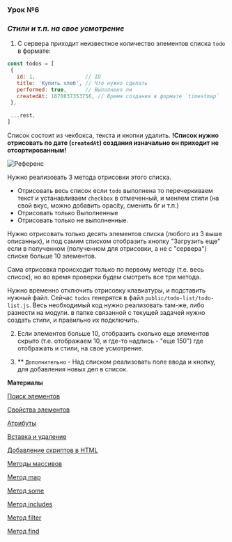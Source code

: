 ### Урок №6

### ***Стили и т.п. на свое усмотрение***

1) C сервера приходит неизвестное количество элементов списка `todo` в формате:
 ```javascript
const todos = [
  {
    id: 1,                // ID
    title: 'Купить хлеб', // Что нужно сделать
    performed: true,      // Выполнено ли
    createdAt: 1670837353756, // Время создания в формате `timestmap`
  },
  
  ...rest,
]
```
Список состоит из чекбокса, текста и кнопки удалить.
**!Список нужно отрисовать по дате (`createdAt`) создания изначально он приходит не отсортированным!**


![Референс](reference-todo.png)


Нужно реализовать 3 метода отрисовки этого списка.
 - Отрисовать весь список если `todo` выполнена то перечеркиваем текст и устанавливаем `checkbox` в отмеченный, и меняем стили (на свой вкус, можно добавить opacity, сменить бг и т.п.)
 - Отрисовать только Выполненные
 - Отрисовать только не выполненные.

Нужно отрисовать только десять элементов списка (любого из 3 выше описанных), и под самим списком отобразить кнопку "Загрузить еще" если в полученном (полученном для отрисовки, а не с "сервера") списке больше 10 элементов.

Сама отрисовка происходит только по первому методу (т.е. весь список), но во время проверки будем смотреть все три метода.

Нужно временно отключить отрисовку клавиатуры, и подставить нужный файл.
Сейчас `todos` генерятся в файл `public/todo-list/todo-list.js`.
Весь необходимый код нужно реализовать там-же, либо разнести на модули.
в папке связанной с текущей задачей нужно создать стили, и правильно их подключить.

2) Если элементов больше 10, отобразить сколько еще элементов скрыто (т.е. отображаем 10, и где-то надпись - "еще 150") где  отображать и стили, на свое усмотрение.

3) ** `Дополнительно` - Над списком реализовать поле ввода и кнопку, для добавления новых дел в список.



**Материалы**


[Поиск элементов](https://learn.javascript.ru/searching-elements-dom)

[Свойства элементов](https://learn.javascript.ru/basic-dom-node-properties)

[Атрибуты](https://learn.javascript.ru/dom-attributes-and-properties)

[Вставка и удаление](https://learn.javascript.ru/modifying-document)

[Добавление скриптов в HTML](https://learn.javascript.ru/script-async-defer)

[Методы массивов](https://learn.javascript.ru/array-methods)

[Метод map](https://developer.mozilla.org/ru/docs/Web/JavaScript/Reference/Global_Objects/Array/map)

[Метод some](https://developer.mozilla.org/ru/docs/Web/JavaScript/Reference/Global_Objects/Array/sort)

[Метод includes](https://developer.mozilla.org/ru/docs/Web/JavaScript/Reference/Global_Objects/Array/includes)

[Метод filter](https://developer.mozilla.org/ru/docs/Web/JavaScript/Reference/Global_Objects/Array/filter)

[Метод find](https://developer.mozilla.org/ru/docs/Web/JavaScript/Reference/Global_Objects/Array/find)


